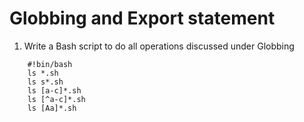 # Globbing and Export statement

1) Write a Bash script to do all operations discussed under Globbing

```
    #!bin/bash
    ls *.sh
    ls s*.sh
    ls [a-c]*.sh
    ls [^a-c]*.sh
    ls [Aa]*.sh

```
